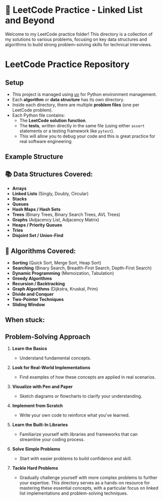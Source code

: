 # 📁 LeetCode Practice - Linked List and Beyond

Welcome to my LeetCode practice folder! This directory is a collection of my solutions to various problems, focusing on key data structures and algorithms to build strong problem-solving skills for technical interviews.

# LeetCode Practice Repository
## Setup

- This project is managed using [uv](https://github.com/astral-sh/uv) for Python environment management.  
- Each **algorithm** or **data structure** has its own directory.  
- Inside each directory, there are multiple **problem files** (one per LeetCode problem).  
- Each Python file contains:
  - The **LeetCode solution function**.
  - The **tests**, written directly in the same file (using either `assert` statements or a testing framework like `pytest`).
  - This will allow you to debug your code and this is great practice for real software engineering 

## Example Structure
## 📚 Data Structures Covered:
- **Arrays**
- **Linked Lists** (Singly, Doubly, Circular)
- **Stacks**
- **Queues**
- **Hash Maps / Hash Sets**
- **Trees** (Binary Trees, Binary Search Trees, AVL Trees)
- **Graphs** (Adjacency List, Adjacency Matrix)
- **Heaps / Priority Queues**
- **Tries**
- **Disjoint Set / Union-Find**


## 📐 Algorithms Covered:
- **Sorting** (Quick Sort, Merge Sort, Heap Sort)
- **Searching** (Binary Search, Breadth-First Search, Depth-First Search)
- **Dynamic Programming** (Memoization, Tabulation)
- **Greedy Algorithms**
- **Recursion / Backtracking**
- **Graph Algorithms** (Dijkstra, Kruskal, Prim)
- **Divide and Conquer**
- **Two-Pointer Techniques**
- **Sliding Window**

## When stuck:
## Problem-Solving Approach

1. **Learn the Basics**
   - Understand fundamental concepts.

2. **Look for Real-World Implementations**
   - Find examples of how these concepts are applied in real scenarios.

3. **Visualize with Pen and Paper**
   - Sketch diagrams or flowcharts to clarify your understanding.

4. **Implement from Scratch**
   - Write your own code to reinforce what you’ve learned.

5. **Learn the Built-In Libraries**
   - Familiarize yourself with libraries and frameworks that can streamline your coding process.

6. **Solve Simple Problems**
   - Start with easier problems to build confidence and skill.

7. **Tackle Hard Problems**
   - Gradually challenge yourself with more complex problems to further your expertise.
This directory serves as a hands-on resource for mastering these essential concepts, with a particular focus on linked list implementations and problem-solving techniques.
